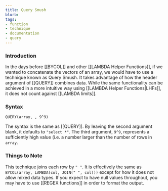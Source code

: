 ```yaml
---
title: Query Smush
blurb: 
tags: 
- function
- technique
- documentation
- query
---
```


### Introduction

In the days before [[BYCOL]] and other [[LAMBDA Helper Functions]], if we wanted to concatenate the vectors of an array, we would have to use a technique known as Query Smush. It takes advantage of how the header argument of [[QUERY]] combines data. While the same functionality can be achieved in a more intuitive way using [[LAMBDA Helper Functions|LHFs]], it does not count against [[LAMBDA limits]].

### Syntax

```
QUERY(array, , 9^9)
```

The syntax is the same as [[QUERY]]. By leaving the second argument blank, it defaults to `"select *"`. The third argument, `9^9`, represents a sufficiently high value (i.e. a number larger than the number of rows in `array`.

### Things to Note

This technique joins each row by `" "`. It is effectively the same as `BYCOL(array, LAMBDA(col, JOIN(" ", col)))` except for how it does not allow mixed data types. If you expect to have null values throughout, you may have to use [[REGEX functions]] in order to format the output.